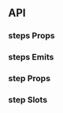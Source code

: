 ## API

### steps Props

<field-table :data="stepsProps"/>

### steps Emits

<field-table :data="stepsEmits" type="emits"/>

### step Props

<field-table :data="stepProps"/>

### step Slots

<field-table :data="stepSlots" type="slots"/>

<script setup>
import { ref } from 'vue';

const stepsProps = ref([
  {
    name: 'type',
    desc: '步骤条的类型',
    type: "'default' | 'arrow' | 'dot' | 'navigation'",
    value: "'default'",
  },
  {
    name: 'direction',
    desc: '步骤条的显示方向',
    type: 'Direction',
    value: "'horizontal'",
  },
  {
    name: 'label-placement',
    desc: '标签描述文字放置的位置',
    type: 'Direction',
    value: "'horizontal'",
  },
  {
    name: 'current',
    desc: '当前步骤数 (v-model)',
    type: 'number',
    value: '-',
  },
  {
    name: 'default-current',
    desc: '默认的步骤数（非受控状态）',
    type: 'number',
    value: '1',
  },
  {
    name: 'status',
    desc: '当前步骤的状态',
    type: "'wait' | 'process' | 'finish' | 'error'",
    value: "'process'",
  },
  {
    name: 'line-less',
    desc: '是否使用无连接线样式',
    type: 'boolean',
    value: '`false`',
  },
  {
    name: 'small',
    desc: '是否使用小型步骤条',
    type: 'boolean',
    value: '`false`',
  },
  {
    name: 'changeable',
    desc: '是否可以点击切换',
    type: 'boolean',
    value: '`false`',
  },
]);

const stepsEmits = ref([
  {
    name: 'change',
    desc: '步骤数发生改变时触发',
    type: {
      step: 'number',
      ev: 'Event'
    },
    value: '-',
  },
]);

const stepProps = ref([
  {
    name: 'title',
    desc: '步骤的标题',
    type: 'string',
    value: '-',
  },
  {
    name: 'description',
    desc: '步骤的描述信息',
    type: 'string',
    value: '-',
  },
  {
    name: 'status',
    desc: '步骤的状态',
    type: "'wait' | 'process' | 'finish' | 'error'",
    value: '-',
  },
  {
    name: 'disabled',
    desc: '是否禁用',
    type: 'boolean',
    value: '`false`',
  },
]);

const stepSlots = ref([
  {
    name: 'node',
    desc: '节点',
    type: {
      step: 'number',
      status: 'string'
    },
    value: '-',
  },
  {
    name: 'icon',
    desc: '图标',
    type: {
      step: 'number',
      status: 'string'
    },
    value: '-',
  },
  {
    name: 'description',
    desc: '描述内容',
    type: '-',
    value: '-',
  },
]);
</script>
